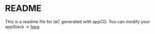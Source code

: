 # README
This is a readme file for IaC generated with appCD.
You can modify your appStack -> [here](http://cloud.stackgen.com/appstacks/5114ff00-9907-4c99-aa63-13fe9315b83b)
